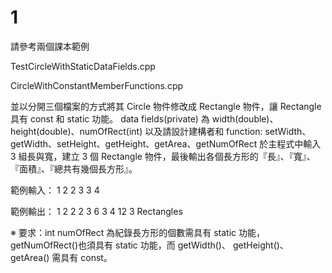 # 1
請參考兩個課本範例

TestCircleWithStaticDataFields.cpp

CircleWithConstantMemberFunctions.cpp

並以分開三個檔案的方式將其 Circle 物件修改成 Rectangle 物件，讓 Rectangle 具有 const 和 static 功能。
data fields(private) 為 width(double)、height(double)、numOfRect(int)
以及請設計建構者和 function: setWidth、getWidth、setHeight、getHeight、getArea、getNumOfRect
於主程式中輸入 3 組長與寬，建立 3 個 Rectangle 物件，最後輸出各個長方形的『長』、『寬』、『面積』、『總共有幾個長方形』。

範例輸入：
1 2 2 3 3 4

範例輸出：
1 2 2 
2 3 6 
3 4 12 
3 Rectangles

※ 要求：int numOfRect 為紀錄長方形的個數需具有 static 功能，getNumOfRect()也須具有 static 功能，而 getWidth()、 getHeight()、getArea() 需具有 const。
